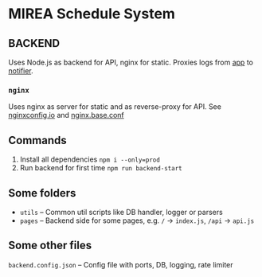 # MIREA Schedule System

## BACKEND

Uses Node.js as backend for API, nginx for static.
Proxies logs from [app](https://github.com/serguun42/mss/tree/master/app) to [notifier](https://github.com/serguun42/mss/tree/master/notifier).

### `nginx`
Uses nginx as server for static and as reverse-proxy for API. See [nginxconfig.io](https://nginxconfig.io/) and [nginx.base.conf](./nginx.base.conf)

## Commands

1. Install all dependencies `npm i --only=prod`
2. Run backend for first time `npm run backend-start`

## Some folders

* `utils` – Common util scripts like DB handler, logger or parsers
* `pages` – Backend side for some pages, e.g. `/` -> `index.js`, `/api` -> `api.js`

## Some other files
`backend.config.json` – Config file with ports, DB, logging, rate limiter 
